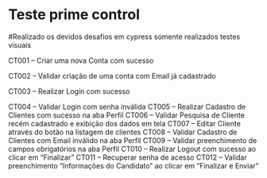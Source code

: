 # Teste prime control

#Realizado os devidos desafios em cypress somente realizados testes visuais

CT001 – Criar uma nova Conta com sucesso

CT002 – Validar criação de uma conta com Email já cadastrado

CT003 – Realizar Login com sucesso

CT004 – Validar Login com senha inválida
CT005 – Realizar Cadastro de Clientes com sucesso na aba Perfil
CT006 – Validar Pesquisa de Cliente recém cadastrado e exibição dos dados em tela
CT007 – Editar Cliente através do botão na listagem de clientes
CT008 – Validar Cadastro de Clientes com Email inválido na aba Perfil
CT009 – Validar preenchimento de campos obrigatórios na aba Perfil
CT010 – Realizar Logout com sucesso ao clicar em “Finalizar”
CT011 – Recuperar senha de acesso
CT012 – Validar preenchimento “Informações do Candidato” ao clicar em “Finalizar e Enviar”
